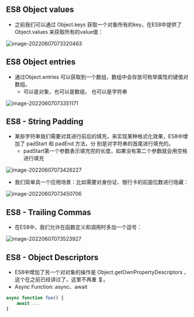 ## ES8 Object values

- 之前我们可以通过 Object.keys 获取一个对象所有的key，在ES8中提供了 Object.values 来获取所有的value值：

![image-20220607073320463](D:\studyMaterial\JS高级\笔记\12-ES8\image-20220607073320463.png)



## ES8 Object entries

- 通过Object.entries 可以获取到一个数组，数组中会存放可枚举属性的键值对数组。
  - 可以是对象，也可以是数组， 也可以是字符串

![image-20220607073351171](D:\studyMaterial\JS高级\笔记\12-ES8\image-20220607073351171.png)



## ES8 - String Padding

- 某些字符串我们需要对其进行前后的填充，来实现某种格式化效果，ES8中增加了 padStart 和 padEnd 方法，分 别是对字符串的首尾进行填充的。
  - padStart第一个参数表示填充完的长度，如果没有第二个参数就会用空格进行填充

![image-20220607073426227](D:\studyMaterial\JS高级\笔记\12-ES8\image-20220607073426227.png)

- 我们简单具一个应用场景：比如需要对身份证、银行卡的前面位数进行隐藏：

![image-20220607073450706](D:\studyMaterial\JS高级\笔记\12-ES8\image-20220607073450706.png)



## ES8 - Trailing Commas

- 在ES8中，我们允许在函数定义和调用时多加一个逗号：

![image-20220607073523927](D:\studyMaterial\JS高级\笔记\12-ES8\image-20220607073523927.png)





## ES8 - Object Descriptors

- ES8中增加了另一个对对象的操作是 Object.getOwnPropertyDescriptors ，这个在之前已经讲过了，这里不再重 复。
- Async Function: async、await

```javascript
async function foo() {
	await ...
}
```









